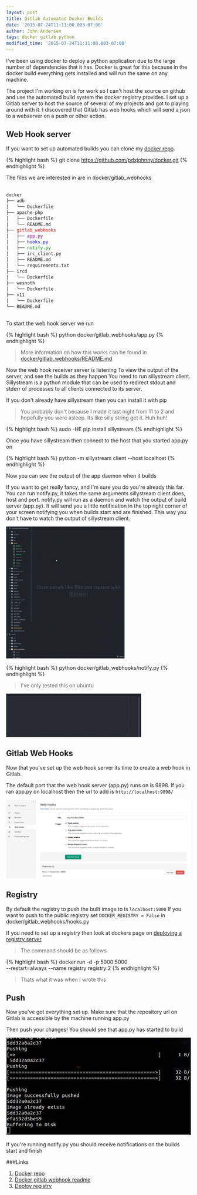 ```yaml
---
layout: post
title: Gitlab Automated Docker Builds
date: '2015-07-24T11:11:00.003-07:00'
author: John Andersen
tags: docker gitlab python
modified_time: '2015-07-24T11:11:00.003-07:00'
---
```


I've been using docker to deploy a python application due to the
large number of dependencies that it has. Docker is great for this because
in the docker build everything gets installed and will run the same
on any machine.

The project I'm working on is for work so I can't host the source on github
and use the automated build system the docker registry provides. I set up a
Gitlab server to host the source of several of my projects and got to playing
around with it. I discovered that Gitlab has web hooks which will send a json
to a webserver on a push or other action.

Web Hook server
---

If you want to set up automated builds you can clone my [docker repo][docker-repo-url].

{% highlight bash %}
git clone https://github.com/pdxjohnny/docker.git
{% endhighlight %}

The files we are interested in are in docker/gitlab_webhooks

<pre>
<code>
docker
├── adb
│   ╰── Dockerfile
├── apache-php
│   ├── Dockerfile
│   ╰── README.md
├── <font color="red">gitlab_webhooks</font>
│   ├── <font color="purple">app.py</font>
│   ├── <font color="blue">hooks.py</font>
│   ├── <font color="green">notify.py</font>
│   ├── irc_client.py
│   ├── README.md
│   ╰── requirements.txt
├── ircd
│   ╰── Dockerfile
├── wesnoth
│   ╰── Dockerfile
├── x11
│   ╰── Dockerfile
╰── README.md
</code>
</pre>

To start the web hook server we run

{% highlight bash %}
python docker/gitlab_webhooks/app.py
{% endhighlight %}
> More information on how this works can be found in
> [docker/gitlab_webhooks/README.md][docker-gitlab-webhook-readme-url]

Now the web hook receiver server is listening
To view the output of the server, and see the builds as they happen
You need to run sillystream client. Sillystream is a python module that
can be used to redirect stdout and stderr of processes to all clients
connected to its server.

If you don't already have sillystream then you can install it with pip

> You probably don't because I made it last night from 11 to 2
> and hopefully you were asleep. Its like silly string get it. Huh huh!

{% highlight bash %}
sudo -HE pip install sillystream
{% endhighlight %}

Once you have sillystream then connect to the host that you started app.py on

{% highlight bash %}
python -m sillystream client --host localhost
{% endhighlight %}

Now you can see the output of the app daemon when it builds

If you want to get really fancy, and I'm sure you do you're already this far.
You can run notify.py, it takes the same arguments sillystream client does,
host and port. notify.py will run as a daemon and watch the output of build
server (app.py). It will send you a little notification in the top right
corner of your screen notifying you when builds start and are finished. This way you don't have to watch the output of sillystream client.

![webhook-commit](/assets/webhook_commit.gif)

{% highlight bash %}
python docker/gitlab_webhooks/notify.py
{% endhighlight %}
> I've only tested this on ubuntu

![webhook-commit](/assets/docker_build_done.gif)

Gitlab Web Hooks
---

Now that you've set up the web hook server its time to create a web hook in
Gitlab.

The default port that the web hook server (app.py) runs on is 9898.
If you ran app.py on localhost then the url to add is `http://localhost:9898/`

![gitlab-webhook-setup](/assets/gitlab_webhook_setup.png)

Registry
---

By default the registry to push the built image to is `localhost:5000`
If you want to push to the public registry set `DOCKER_REGISTRY = False`
in docker/gitlab_webhooks/hooks.py

If you need to set up a registry then look at dockers page on [deploying a registry server][deploy-reg-url]

> The command should be as follows

{% highlight bash %}
docker run -d -p 5000:5000 \
  --restart=always --name registry registry:2
{% endhighlight %}
> Thats what it was when I wrote this

Push
---

Now you've got everything set up. Make sure that the repository url on Gitlab
is accessible by the machine running app.py

Then push your changes! You should see that app.py has started to build

![sillystream-docker](https://raw.githubusercontent.com/pdxjohnny/sillystream/master/examples/docker.gif)

If you're running notify.py you should receive notifications on the builds
start and finish

###Links
1. [Docker repo][docker-repo-url]
2. [Docker gitlab webhook readme][docker-gitlab-webhook-readme-url]
3. [Deploy registry][deploy-reg-url]

[docker-repo-url]: https://github.com/pdxjohnny/docker.git
[docker-gitlab-webhook-readme-url]: https://github.com/pdxjohnny/docker/tree/master/gitlab_webhooks/README.md
[deploy-reg-url]: https://docs.docker.com/registry/deploying/
